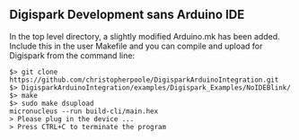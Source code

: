 ## Digispark Development sans Arduino IDE

In the top level directory, a slightly modified Arduino.mk has been added. 
Include this in the user Makefile and you can compile and upload for Digispark from the command line:

    $> git clone https://github.com/christopherpoole/DigisparkArduinoIntegration.git
    $> DigisparkArduinoIntegration/examples/Digispark_Examples/NoIDEBlink/
    $> make
    $> sudo make dsupload
    micronucleus --run build-cli/main.hex
    > Please plug in the device ... 
    > Press CTRL+C to terminate the program 

